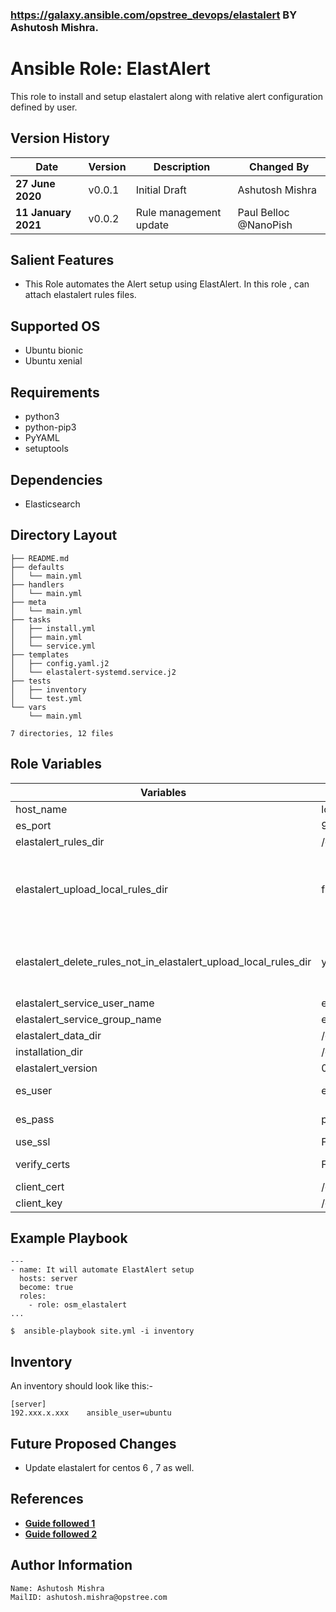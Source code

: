 ### https://galaxy.ansible.com/opstree_devops/elastalert BY Ashutosh Mishra.


Ansible Role: ElastAlert
========================
This role to install and setup elastalert along with relative alert configuration defined by user.

Version History
---------------

|**Date**| **Version**| **Description**| **Changed By** |
|----------|---------|---------------|-----------------|
|**27 June 2020** | v0.0.1 | Initial Draft | Ashutosh Mishra |
|**11 January 2021** | v0.0.2 | Rule management update | Paul Belloc @NanoPish |

Salient Features
----------------
- This Role automates the Alert setup using ElastAlert.
In this role , can attach elastalert rules files.

Supported OS
------------
   * Ubuntu bionic
   * Ubuntu xenial

Requirements
------------
  * python3
  * python-pip3
  * PyYAML
  * setuptools

Dependencies
------------
  * Elasticsearch

Directory Layout
----------------
```
├── README.md
├── defaults
│   └── main.yml
├── handlers
│   └── main.yml
├── meta
│   └── main.yml
├── tasks
│   ├── install.yml
│   ├── main.yml
│   └── service.yml
├── templates
│   ├── config.yaml.j2
│   └── elastalert-systemd.service.j2
├── tests
│   ├── inventory
│   └── test.yml
└── vars
    └── main.yml

7 directories, 12 files
```

Role Variables
--------------

|**Variables**| **Default Values**| **Description**| **Type**|
|----------|---------|---------------|-----------|
| host_name | localhost | Elasticsearch host | Mandatory |
| es_port | 9200 | Elasticsearch port | Mandatory |
| elastalert_rules_dir | /opt/elastalert/rules | Directory for ElastAlert rules | Mandatory |
| elastalert_upload_local_rules_dir | files/elastalert/rules | Ansible machine uploads rules in this directory | Mandatory if you want the role to upload rules from elastalert_upload_local_rules_dir on ansible machine to elastalert_rules_dir in elastalert machine |
| elastalert_delete_rules_not_in_elastalert_upload_local_rules_dir | yes | Will delete rules not present in elastalert_upload_local_rules_dir | Mandatory if you want to delete rules on elastalert machine that are not in elastalert_upload_local_rules_dir on ansible machine|
| elastalert_service_user_name | elastalert | ElastAlert user name | Mandatory |
| elastalert_service_group_name | elastalert | ElastAlert group name | Mandatory |
| elastalert_data_dir | /opt | Data directory  | Mandatory |
| installation_dir | /opt | ElastAlert installation directory | Mandatory |
| elastalert_version | 0.2.1 | ElastAlert version | Mandatory |
| es_user | elastic | elasticsearch username | Manadatory if there is authentication in ES |
| es_pass | password | elasticsearch password | Manadatory if there is authentication in ES |
| use_ssl | False | use SSL | Optional (only if you need SSL) |
| verify_certs | False | verify certs | Optional (only if you need SSL and want to verify certs) |
| client_cert | /opt/elastalert/clientcert.cer | ssl cert | Optional (only if you need SSL) |
| client_key | /opt/elastalert/clientcert.key | ssl cert key | Optional (only if you need SSL) |

Example Playbook
----------------
```
---
- name: It will automate ElastAlert setup
  hosts: server
  become: true
  roles:
    - role: osm_elastalert
...

$  ansible-playbook site.yml -i inventory

```

Inventory
----------
An inventory should look like this:-
```
[server]                 
192.xxx.x.xxx    ansible_user=ubuntu 
```

Future Proposed Changes
-----------------------
- Update elastalert for centos 6 , 7 as well.

References
----------
- **[Guide followed 1](https://elastalert.readthedocs.io/en/latest/running_elastalert.html)**
- **[Guide followed 2](https://www.fosslinux.com/6240/how-to-install-elastalert-with-elasticsearch-on-ubuntu.htm)**

Author Information
------------------
```
Name: Ashutosh Mishra
MailID: ashutosh.mishra@opstree.com
```
